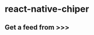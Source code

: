 # react-native-chiper

## Get a feed from >>> <a href="https://api.reddit.com/r/pics/hot.json" target="_blank"/>